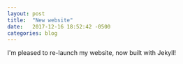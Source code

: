```yaml
---
layout: post
title:  "New website"
date:   2017-12-16 18:52:42 -0500
categories: blog
---
```

I'm pleased to re-launch my website, now built with Jekyll!
